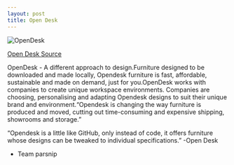```yaml
---
layout: post
title: Open Desk
---
```


![OpenDesk]({{site.baseurl}}/images/opendesk.jpg)

[Open Desk Source](https://www.opendesk.cc/open-making)

<p>OpenDesk - A different approach to design.Furniture designed to be downloaded and made locally, Opendesk furniture is fast, affordable, sustainable and made on demand, just for you.OpenDesk works with companies to create unique workspace environments. Companies are choosing, personalising and adapting Opendesk designs to suit their unique brand and environment.“Opendesk is changing the way furniture is produced and moved, cutting out time-consuming and expensive shipping, showrooms and storage.”

“Opendesk is a little like GitHub, only instead of code, it offers furniture whose designs can be tweaked to individual specifications.” -Open Desk

- Team parsnip </p>